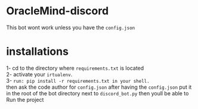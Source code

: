 # OracleMind-discord
This bot wont work unless you have the `config.json`

# installations 
1- cd to the directory where `requirements.txt` is located
<br>
2- activate your `irtualenv`.
<br>
3- `run: pip install -r requirements.txt in your shell.`
<br>
then ask the code author for `config.json`
after having the `config.json` put it in the root of the bot directory next to `discord_bot.py`
then youll be able to Run the project
